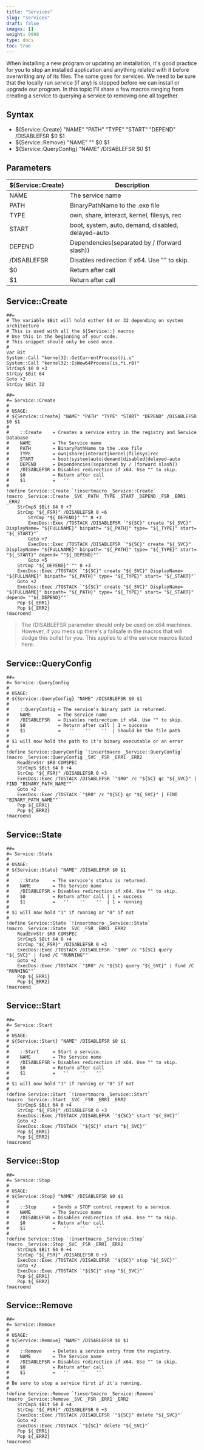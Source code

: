 ```yaml
---
title: "Services"
slug: "services"
draft: false
images: []
weight: 9998
type: docs
toc: true
---
```


When installing a new program or updating an installation, it's good practice for you to stop an installed application and anything related with it before overwriting any of its files. The same goes for services. We need to be sure that the locally run service (if any) is stopped before we can install or upgrade our program. In this topic I'll share a few macros ranging from creating a service to querying a service to removing one all together. 

## Syntax
- ${Service::Create} "NAME" "PATH" "TYPE" "START" "DEPEND" /DISABLEFSR $0 $1
- ${Service::Remove} "NAME" "" $0 $1
- ${Service::QueryConfig} "NAME" /DISABLEFSR $0 $1

## Parameters
| **${Service::Create}**| **Description** |
| ------ | ------ |
| NAME| The service name|
| PATH| BinaryPathName to the .exe file|
| TYPE| own, share, interact, kernel, filesys, rec |
| START| boot, system, auto, demand, disabled, delayed-auto |
| DEPEND| Dependencies(separated by / (forward slash)) |
| /DISABLEFSR| Disables redirection if x64. Use "" to skip.|
| $0 | Return after call |
| $1 | Return after call |

## Service::Create


<!-- language: lang-nsis -->
```
##=
# The variable $Bit will hold either 64 or 32 depending on system architecture 
# This is used with all the ${Service::} macros
# Use this in the beginning of your code.
# This snippet should only be used once.
#
Var Bit
System::Call "kernel32::GetCurrentProcess()i.s"
System::Call "kernel32::IsWow64Process(is,*i.r0)"
StrCmpS $0 0 +3
StrCpy $Bit 64
Goto +2
StrCpy $Bit 32

##= 
#= Service::Create
#
# USAGE:
# ${Service::Create} "NAME" "PATH" "TYPE" "START" "DEPEND" /DISABLEFSR $0 $1
#
#    ::Create    = Creates a service entry in the registry and Service Database
#    NAME        = The Service name
#    PATH        = BinaryPathName to the .exe file
#    TYPE        = own|share|interact|kernel|filesys|rec
#    START       = boot|system|auto|demand|disabled|delayed-auto
#    DEPEND      = Dependencies(separated by / (forward slash))
#    /DISABLEFSR = Disables redirection if x64. Use "" to skip.
#    $0          = Return after call
#    $1          =   ''    ''    ''
#
!define Service::Create `!insertmacro _Service::Create`
!macro _Service::Create _SVC _PATH _TYPE _START _DEPEND _FSR _ERR1 _ERR2
    StrCmpS $Bit 64 0 +7
    StrCmp "${_FSR}" /DISABLEFSR 0 +6
        StrCmp "${_DEPEND}" "" 0 +3
        ExecDos::Exec /TOSTACK /DISABLEFSR `"${SC}" create "${_SVC}" DisplayName= "${FULLNAME}" binpath= "${_PATH}" type= "${_TYPE}" start= "${_START}"`
        Goto +7
        ExecDos::Exec /TOSTACK /DISABLEFSR `"${SC}" create "${_SVC}" DisplayName= "${FULLNAME}" binpath= "${_PATH}" type= "${_TYPE}" start= "${_START}" depend= ""${_DEPEND}""`
        Goto +5
    StrCmp "${_DEPEND}" "" 0 +3
    ExecDos::Exec /TOSTACK `"${SC}" create "${_SVC}" DisplayName= "${FULLNAME}" binpath= "${_PATH}" type= "${_TYPE}" start= "${_START}"`
    Goto +2
    ExecDos::Exec /TOSTACK `"${SC}" create "${_SVC}" DisplayName= "${FULLNAME}" binpath= "${_PATH}" type= "${_TYPE}" start= "${_START}" depend= ""${_DEPEND}""`
    Pop ${_ERR1}
    Pop ${_ERR2}
!macroend
```
> The /DISABLEFSR parameter should only be used on x64 machines. However, if you mess up there's a failsafe in the macros that will dodge this bullet for you. This applies to al the service macros listed here.

## Service::QueryConfig
<!-- language: lang-nsis -->
```
##= 
#= Service::QueryConfig
#
# USAGE:
# ${Service::QueryConfig} "NAME" /DISABLEFSR $0 $1
#
#    ::QueryConfig = The service's binary path is returned. 
#    NAME          = The Service name
#    /DISABLEFSR   = Disables redirection if x64. Use "" to skip.
#    $0            = Return after call | 1 = success
#    $1            =   ''    ''    ''  | Should be the file path
#
# $1 will now hold the path to it's binary executable or an error
#
!define Service::QueryConfig `!insertmacro _Service::QueryConfig`
!macro _Service::QueryConfig _SVC _FSR _ERR1 _ERR2
    ReadEnvStr $R0 COMSPEC
    StrCmpS $Bit 64 0 +4
    StrCmp "${_FSR}" /DISABLEFSR 0 +3
    ExecDos::Exec /TOSTACK /DISABLEFSR `"$R0" /c "${SC} qc "${_SVC}" | FIND "BINARY_PATH_NAME""`
    Goto +2
    ExecDos::Exec /TOSTACK `"$R0" /c "${SC} qc "${_SVC}" | FIND "BINARY_PATH_NAME""`
    Pop ${_ERR1}
    Pop ${_ERR2}
!macroend
```

## Service::State
<!-- language: lang-nsis -->
```
##= 
#= Service::State
#
# USAGE:
# ${Service::State} "NAME" /DISABLEFSR $0 $1
#
#    ::State     = The service's status is returned. 
#    NAME        = The Service name
#    /DISABLEFSR = Disables redirection if x64. Use "" to skip.
#    $0          = Return after call | 1 = success
#    $1          =   ''    ''    ''  | 1 = running
#
# $1 will now hold "1" if running or "0" if not
#
!define Service::State `!insertmacro _Service::State`
!macro _Service::State _SVC _FSR _ERR1 _ERR2
    ReadEnvStr $R0 COMSPEC
    StrCmpS $Bit 64 0 +4
    StrCmp "${_FSR}" /DISABLEFSR 0 +3
    ExecDos::Exec /TOSTACK /DISABLEFSR `"$R0" /c "${SC} query "${_SVC}" | find /C "RUNNING""`
    Goto +2
    ExecDos::Exec /TOSTACK `"$R0" /c "${SC} query "${_SVC}" | find /C "RUNNING""`
    Pop ${_ERR1}
    Pop ${_ERR2}
!macroend
```

## Service::Start
<!-- language: lang-nsis -->
```
##= 
#= Service::Start
#
# USAGE:
# ${Service::Start} "NAME" /DISABLEFSR $0 $1
#
#    ::Start     = Start a service. 
#    NAME        = The Service name
#    /DISABLEFSR = Disables redirection if x64. Use "" to skip.
#    $0          = Return after call
#    $1          =   ''    ''    ''
#
# $1 will now hold "1" if running or "0" if not
#
!define Service::Start `!insertmacro _Service::Start`
!macro _Service::Start _SVC _FSR _ERR1 _ERR2
    StrCmpS $Bit 64 0 +4
    StrCmp "${_FSR}" /DISABLEFSR 0 +3
    ExecDos::Exec /TOSTACK /DISABLEFSR `"${SC}" start "${_SVC}"`
    Goto +2
    ExecDos::Exec /TOSTACK `"${SC}" start "${_SVC}"`
    Pop ${_ERR1}
    Pop ${_ERR2}
!macroend
```

## Service::Stop
<!-- language: lang-nsis -->
```
##= 
#= Service::Stop
#
# USAGE:
# ${Service::Stop} "NAME" /DISABLEFSR $0 $1
#
#    ::Stop      = Sends a STOP control request to a service. 
#    NAME        = The Service name
#    /DISABLEFSR = Disables redirection if x64. Use "" to skip.
#    $0          = Return after call
#    $1          =   ''    ''    ''
#
!define Service::Stop `!insertmacro _Service::Stop`
!macro _Service::Stop _SVC _FSR _ERR1 _ERR2
    StrCmpS $Bit 64 0 +4
    StrCmp "${_FSR}" /DISABLEFSR 0 +3
    ExecDos::Exec /TOSTACK /DISABLEFSR `"${SC}" stop "${_SVC}"`
    Goto +2
    ExecDos::Exec /TOSTACK `"${SC}" stop "${_SVC}"`
    Pop ${_ERR1}
    Pop ${_ERR2}
!macroend
```

## Service::Remove
<!-- language: lang-nsis -->
```
##= 
#= Service::Remove
#
# USAGE:
# ${Service::Remove} "NAME" /DISABLEFSR $0 $1
#
#    ::Remove    = Deletes a service entry from the registry. 
#    NAME        = The Service name
#    /DISABLEFSR = Disables redirection if x64. Use "" to skip.
#    $0          = Return after call
#    $1          =   ''    ''    ''
#
# Be sure to stop a service first if it's running.
#
!define Service::Remove `!insertmacro _Service::Remove`
!macro _Service::Remove _SVC _FSR _ERR1 _ERR2
    StrCmpS $Bit 64 0 +4
    StrCmp "${_FSR}" /DISABLEFSR 0 +3
    ExecDos::Exec /TOSTACK /DISABLEFSR `"${SC}" delete "${_SVC}"`
    Goto +2
    ExecDos::Exec /TOSTACK `"${SC}" delete "${_SVC}"`
    Pop ${_ERR1}
    Pop ${_ERR2}
!macroend
```

